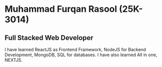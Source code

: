 # Muhammad Furqan Rasool (25K-3014)
## Full Stacked Web Developer
I have learned ReactJS as Frontend Framework,
NodeJS for Backend Development,
MongoDB, SQL for databases.
I have also learned All in one, NEXTJS.
